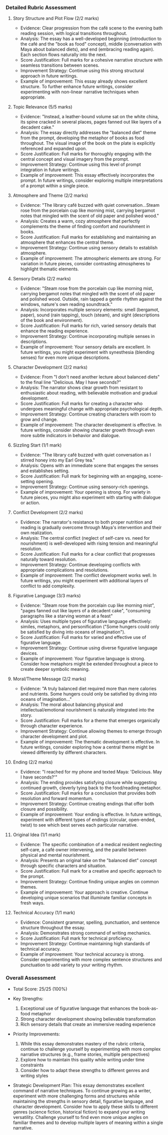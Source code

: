 ### Detailed Rubric Assessment

1. Story Structure and Plot Flow (2/2 marks)
   - Evidence: Clear progression from the café scene to the evening bath reading session, with logical transitions throughout.
   - Analysis: The essay has a well-developed beginning (introduction to the café and the "book as food" concept), middle (conversation with Maya about balanced diets), and end (embracing reading again). Each section flows naturally into the next.
   - Score Justification: Full marks for a cohesive narrative structure with seamless transitions between scenes.
   - Improvement Strategy: Continue using this strong structural approach in future writings.
   - Example of improvement: This essay already shows excellent structure. To further enhance future writings, consider experimenting with non-linear narrative techniques when appropriate.

2. Topic Relevance (5/5 marks)
   - Evidence: "Instead, a leather-bound volume sat on the white china, its spine cracked in several places, pages fanned out like layers of a decadent cake."
   - Analysis: The essay directly addresses the "balanced diet" theme from the prompt, developing the metaphor of books as food throughout. The visual image of the book on the plate is explicitly referenced and expanded upon.
   - Score Justification: Full marks for thoroughly engaging with the central concept and visual imagery from the prompt.
   - Improvement Strategy: Continue using this level of prompt integration in future writings.
   - Example of improvement: This essay effectively incorporates the prompt. In future writings, consider exploring multiple interpretations of a prompt within a single piece.

3. Atmosphere and Theme (2/2 marks)
   - Evidence: "The library café buzzed with quiet conversation...Steam rose from the porcelain cup like morning mist, carrying bergamot notes that mingled with the scent of old paper and polished wood."
   - Analysis: Creates a warm, cozy atmosphere that perfectly complements the theme of finding comfort and nourishment in books.
   - Score Justification: Full marks for establishing and maintaining an atmosphere that enhances the central theme.
   - Improvement Strategy: Continue using sensory details to establish atmosphere.
   - Example of improvement: The atmospheric elements are strong. For variation in future pieces, consider contrasting atmospheres to highlight thematic elements.

4. Sensory Details (2/2 marks)
   - Evidence: "Steam rose from the porcelain cup like morning mist, carrying bergamot notes that mingled with the scent of old paper and polished wood. Outside, rain tapped a gentle rhythm against the windows, nature's own reading soundtrack."
   - Analysis: Incorporates multiple sensory elements: smell (bergamot, paper), sound (rain tapping), touch (steam), and sight (descriptions of the book and environment).
   - Score Justification: Full marks for rich, varied sensory details that enhance the reading experience.
   - Improvement Strategy: Continue incorporating multiple senses in descriptions.
   - Example of improvement: Your sensory details are excellent. In future writings, you might experiment with synesthesia (blending senses) for even more unique descriptions.

5. Character Development (2/2 marks)
   - Evidence: From "I don't need another lecture about balanced diets" to the final line "Delicious. May I have seconds?"
   - Analysis: The narrator shows clear growth from resistant to enthusiastic about reading, with believable motivation and gradual development.
   - Score Justification: Full marks for creating a character who undergoes meaningful change with appropriate psychological depth.
   - Improvement Strategy: Continue creating characters with room to grow and change.
   - Example of improvement: The character development is effective. In future writings, consider showing character growth through even more subtle indicators in behavior and dialogue.

6. Sizzling Start (1/1 mark)
   - Evidence: "The library café buzzed with quiet conversation as I stirred honey into my Earl Grey tea."
   - Analysis: Opens with an immediate scene that engages the senses and establishes setting.
   - Score Justification: Full mark for beginning with an engaging, scene-setting opening.
   - Improvement Strategy: Continue using sensory-rich openings.
   - Example of improvement: Your opening is strong. For variety in future pieces, you might also experiment with starting with dialogue or action.

7. Conflict Development (2/2 marks)
   - Evidence: The narrator's resistance to both proper nutrition and reading is gradually overcome through Maya's intervention and their own realization.
   - Analysis: The central conflict (neglect of self-care vs. need for nourishment) is well-developed with rising tension and meaningful resolution.
   - Score Justification: Full marks for a clear conflict that progresses naturally toward resolution.
   - Improvement Strategy: Continue developing conflicts with appropriate complications and resolutions.
   - Example of improvement: The conflict development works well. In future writings, you might experiment with additional layers of conflict to add complexity.

8. Figurative Language (3/3 marks)
   - Evidence: "Steam rose from the porcelain cup like morning mist", "pages fanned out like layers of a decadent cake", "consuming paragraphs like a starving woman at a feast"
   - Analysis: Uses multiple types of figurative language effectively: similes, metaphors, and personification ("Some hungers could only be satisfied by diving into oceans of imagination").
   - Score Justification: Full marks for varied and effective use of figurative language.
   - Improvement Strategy: Continue using diverse figurative language devices.
   - Example of improvement: Your figurative language is strong. Consider how metaphors might be extended throughout a piece to create deeper symbolic meaning.

9. Moral/Theme Message (2/2 marks)
   - Evidence: "A truly balanced diet required more than mere calories and nutrients. Some hungers could only be satisfied by diving into oceans of imagination..."
   - Analysis: The moral about balancing physical and intellectual/emotional nourishment is naturally integrated into the story.
   - Score Justification: Full marks for a theme that emerges organically through character experience.
   - Improvement Strategy: Continue allowing themes to emerge through character development and plot.
   - Example of improvement: The thematic development is effective. In future writings, consider exploring how a central theme might be viewed differently by different characters.

10. Ending (2/2 marks)
    - Evidence: "I reached for my phone and texted Maya: 'Delicious. May I have seconds?'"
    - Analysis: The ending provides satisfying closure while suggesting continued growth, cleverly tying back to the food/reading metaphor.
    - Score Justification: Full marks for a conclusion that provides both resolution and forward momentum.
    - Improvement Strategy: Continue creating endings that offer both closure and possibility.
    - Example of improvement: Your ending is effective. In future writings, experiment with different types of endings (circular, open-ended, twist) to see which best serves each particular narrative.

11. Original Idea (1/1 mark)
    - Evidence: The specific combination of a medical resident neglecting self-care, a café owner intervening, and the parallel between physical and mental nourishment.
    - Analysis: Presents an original take on the "balanced diet" concept through specific characters and situation.
    - Score Justification: Full mark for a creative and specific approach to the prompt.
    - Improvement Strategy: Continue finding unique angles on common themes.
    - Example of improvement: Your approach is creative. Continue developing unique scenarios that illuminate familiar concepts in fresh ways.

12. Technical Accuracy (1/1 mark)
    - Evidence: Consistent grammar, spelling, punctuation, and sentence structure throughout the essay.
    - Analysis: Demonstrates strong command of writing mechanics.
    - Score Justification: Full mark for technical proficiency.
    - Improvement Strategy: Continue maintaining high standards of technical accuracy.
    - Example of improvement: Your technical accuracy is strong. Consider experimenting with more complex sentence structures and punctuation to add variety to your writing rhythm.

### Overall Assessment

- Total Score: 25/25 (100%)
- Key Strengths:
  1. Exceptional use of figurative language that enhances the book-as-food metaphor
  2. Strong character development showing believable transformation
  3. Rich sensory details that create an immersive reading experience

- Priority Improvements:
  1. While this essay demonstrates mastery of the rubric criteria, continue to challenge yourself by experimenting with more complex narrative structures (e.g., frame stories, multiple perspectives)
  2. Explore how to maintain this quality while writing under time constraints
  3. Consider how to adapt these strengths to different genres and writing styles

- Strategic Development Plan: 
  This essay demonstrates excellent command of narrative techniques. To continue growing as a writer, experiment with more challenging forms and structures while maintaining the strengths in sensory detail, figurative language, and character development. Consider how to apply these skills to different genres (science fiction, historical fiction) to expand your writing versatility. Challenge yourself to find even more unique angles on familiar themes and to develop multiple layers of meaning within a single narrative.